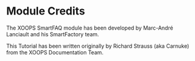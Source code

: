 # Module Credits

The XOOPS SmartFAQ module has been developed by Marc-André Lanciault and his SmartFactory team.

This Tutorial has been written originally by Richard Strauss (aka Carnuke) from the XOOPS Documentation Team. 

